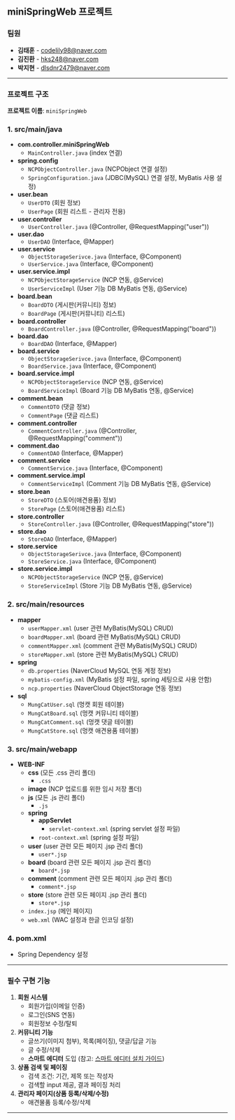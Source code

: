 ## miniSpringWeb 프로젝트

### 팀원

- **김태훈** - codelily98@naver.com
- **김진환** - hks248@naver.com
- **박지현** - dlsdnr2479@naver.com

---

### 프로젝트 구조

**프로젝트 이름**: `miniSpringWeb`

### 1. **src/main/java**

- **com.controller.miniSpringWeb**
    - `MainController.java` (index 연결)
- **spring.config**
    - `NCPObjectController.java` (NCPObject 연결 설정)
    - `SpringConfiguration.java` (JDBC(MySQL) 연결 설정, MyBatis 사용 설정)
- **user.bean**
    - `UserDTO` (회원 정보)
    - `UserPage` (회원 리스트 - 관리자 전용)
- **user.controller**
    - `UserController.java` (@Controller, @RequestMapping("user"))
- **user.dao**
    - `UserDAO` (Interface, @Mapper)
- **user.service**
    - `ObjectStorageSerivce.java` (Interface, @Component)
    - `UserService.java` (Interface, @Component)
- **user.service.impl**
    - `NCPObjectStorageService` (NCP 연동, @Service)
    - `UserServiceImpl` (User 기능 DB MyBatis 연동, @Service)
- **board.bean**
    - `BoardDTO` (게시판(커뮤니티) 정보)
    - `BoardPage` (게시판(커뮤니티) 리스트)
- **board.controller**
    - `BoardController.java` (@Controller, @RequestMapping("board"))
- **board.dao**
    - `BoardDAO` (Interface, @Mapper)
- **board.service**
    - `ObjectStorageSerivce.java` (Interface, @Component)
    - `BoardService.java` (Interface, @Component)
- **board.service.impl**
    - `NCPObjectStorageService` (NCP 연동, @Service)
    - `BoardServiceImpl` (Board 기능 DB MyBatis 연동, @Service)
- **comment.bean**
    - `CommentDTO` (댓글 정보)
    - `CommentPage` (댓글 리스트)
- **comment.controller**
    - `CommentController.java` (@Controller, @RequestMapping("comment"))
- **comment.dao**
    - `CommentDAO` (Interface, @Mapper)
- **comment.service**
    - `CommentService.java` (Interface, @Component)
- **comment.service.impl**
    - `CommentServiceImpl` (Comment 기능 DB MyBatis 연동, @Service)
- **store.bean**
    - `StoreDTO` (스토어(애견용품) 정보)
    - `StorePage` (스토어(애견용품) 리스트)
- **store.controller**
    - `StoreController.java` (@Controller, @RequestMapping("store"))
- **store.dao**
    - `StoreDAO` (Interface, @Mapper)
- **store.service**
    - `ObjectStorageSerivce.java` (Interface, @Component)
    - `StoreService.java` (Interface, @Component)
- **store.service.impl**
    - `NCPObjectStorageService` (NCP 연동, @Service)
    - `StoreServiceImpl` (Store 기능 DB MyBatis 연동, @Service)

### 2. **src/main/resources**

- **mapper**
    - `userMapper.xml` (user 관련 MyBatis(MySQL) CRUD)
    - `boardMapper.xml` (board 관련 MyBatis(MySQL) CRUD)
    - `commentMapper.xml` (comment 관련 MyBatis(MySQL) CRUD)
    - `storeMapper.xml` (store 관련 MyBatis(MySQL) CRUD)
- **spring**
    - `db.properties` (NaverCloud MySQL 연동 계정 정보)
    - `mybatis-config.xml` (MyBatis 설정 파일, spring 세팅으로 사용 안함)
    - `ncp.properties` (NaverCloud ObjectStorage 연동 정보)
- **sql**
    - `MungCatUser.sql` (멍캣 회원 테이블)
    - `MungCatBoard.sql` (멍캣 커뮤니티 테이블)
    - `MungCatComment.sql` (멍캣 댓글 테이블)
    - `MungCatStore.sql` (멍캣 애견용품 테이블)

### 3. **src/main/webapp**

- **WEB-INF**
    - **css** (모든 .css 관리 폴더)
        - `.css`
    - **image** (NCP 업로드를 위한 임시 저장 폴더)
    - **js** (모든 .js 관리 폴더)
        - `.js`
    - **spring**
        - **appServlet**
            - `servlet-context.xml` (spring servlet 설정 파일)
        - `root-context.xml` (spring 설정 파일)
    - **user** (user 관련 모든 페이지 .jsp 관리 폴더)
        - `user*.jsp`
    - **board** (board 관련 모든 페이지 .jsp 관리 폴더)
        - `board*.jsp`
    - **comment** (comment 관련 모든 페이지 .jsp 관리 폴더)
        - `comment*.jsp`
    - **store** (store 관련 모든 페이지 .jsp 관리 폴더)
        - `store*.jsp`
    - `index.jsp` (메인 페이지)
    - `web.xml` (WAC 설정과 한글 인코딩 설정)

### 4. **pom.xml**

- Spring Dependency 설정

---

### 필수 구현 기능

1. **회원 시스템**
    - 회원가입(이메일 인증)
    - 로그인(SNS 연동)
    - 회원정보 수정/탈퇴
2. **커뮤니티 기능**
    - 글쓰기(이미지 첨부), 목록(페이징), 댓글/답글 기능
    - 글 수정/삭제
    - **스마트 에디터** 도입 (참고: [스마트 에디터 설치 가이드](https://beforb.tistory.com/53))
3. **상품 검색 및 페이징**
    - 검색 조건: 기간, 제목 또는 작성자
    - 검색할 input 제공, 결과 페이징 처리
4. **관리자 페이지(상품 등록/삭제/수정)**
    - 애견물품 등록/수정/삭제

---